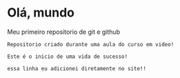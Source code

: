 # Olá, mundo
 Meu primeiro repositorio de git e github

    Repositorio criado durante uma aula do curso em video!

    Este é o inicio de uma vida de sucesso!
    
    essa linha eu adicionei diretamente no site!!
